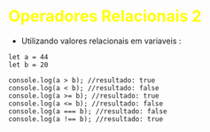 # <span style="color:yellow">Operadores Relacionais 2</span>

* Utilizando valores relacionais em variaveis : 

```
let a = 44
let b = 20
```
```
console.log(a > b); //resultado: true
console.log(a < b); //resultado: false
console.log(a >= b); //resultado: true
console.log(a <= b); //resultado: false
console.log(a === b); //resultado: false 
console.log(a !== b); //resultado: true
```
